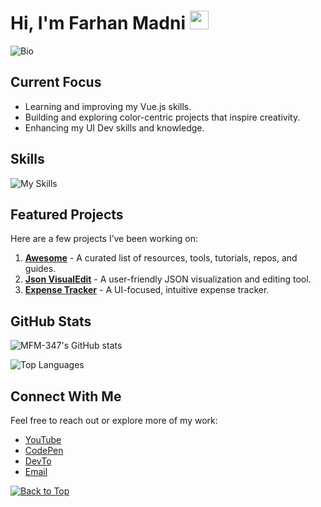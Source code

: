 <div id="top"></div>

# Hi, I'm Farhan Madni  <img src="https://user-images.githubusercontent.com/72663882/171687151-bb31c996-c9d2-49c8-b593-734946893b23.gif" alt="waving hand gif" aria-hidden="true" width="30px" />

![Bio](https://readme-typing-svg.demolab.com?font=Fira+Code&duration=4000&pause=1000&color=7F39CD&width=435&lines=I'm+a+passionate+Vue.js+dev+and;fascinated+by+color-themed+projects.)

## Current Focus
- Learning and improving my Vue.js skills.
- Building and exploring color-centric projects that inspire creativity.
- Enhancing my UI Dev skills and knowledge.

## Skills
![My Skills](https://skillicons.dev/icons?i=html,css,js,tailwind,bootstrap,md,vite,vue,py&theme=dark)

## Featured Projects
Here are a few projects I’ve been working on:
1. **[Awesome](https://github.com/MFM-347/Awesome)** - A curated list of resources, tools, tutorials, repos, and guides.
2. **[Json VisualEdit](https://github.com/MFM-347/Json-VisualEdit)** - A user-friendly JSON visualization and editing tool.
2. **[Expense Tracker](https://github.com/MFM-347/Vue-Expense-Tracker)** - A UI-focused, intuitive expense tracker.

## GitHub Stats

![MFM-347's GitHub stats](https://github-readme-stats.vercel.app/api?username=mfm-347&show_icons=true&theme=midnight-purple)

![Top Languages](https://github-readme-mwendwa.vercel.app/api/top-langs/?username=MFM-347&theme=midnight-purple)

## Connect With Me
Feel free to reach out or explore more of my work:
- [YouTube](https://www.youtube.com/@T4C-347)
- [CodePen](https://codepen.io/MFM-347)
- [DevTo](https://dev.to/mfm347)
- [Email](mailto:madnifm347@outlook.com)

[![Back to Top](https://img.shields.io/badge/-BACK_TO_TOP-000000?style=flat-square&labelColor=7F39CD)](#top)
